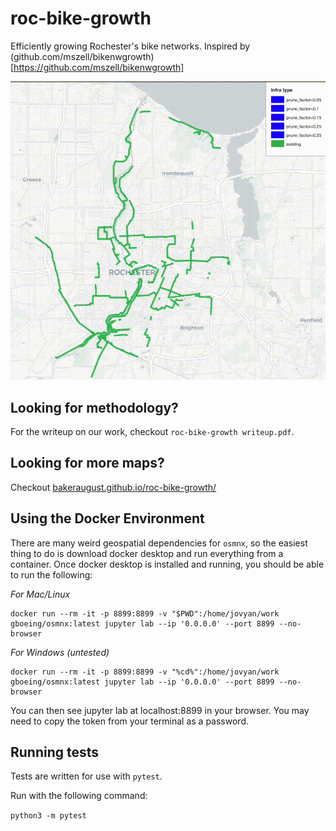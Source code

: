 # roc-bike-growth
Efficiently growing Rochester's bike networks. Inspired by (github.com/mszell/bikenwgrowth)[https://github.com/mszell/bikenwgrowth]

![growth](growth.gif)

## Looking for methodology?
For the writeup on our work, checkout `roc-bike-growth writeup.pdf`.

## Looking for more maps?
Checkout [bakeraugust.github.io/roc-bike-growth/](https://bakeraugust.github.io/roc-bike-growth/)

## Using the Docker Environment

There are many weird geospatial dependencies for `osmnx`, so the easiest thing to do is download docker desktop and run everything from a container. Once docker desktop is installed and running, you should be able to run the following:

*For Mac/Linux*

```
docker run --rm -it -p 8899:8899 -v "$PWD":/home/jovyan/work gboeing/osmnx:latest jupyter lab --ip '0.0.0.0' --port 8899 --no-browser
```

*For Windows (untested)*
```
docker run --rm -it -p 8899:8899 -v "%cd%":/home/jovyan/work gboeing/osmnx:latest jupyter lab --ip '0.0.0.0' --port 8899 --no-browser
```

You can then see jupyter lab at localhost:8899 in your browser. You may need to copy the token from your terminal as a password.


## Running tests

Tests are written for use with `pytest`.

Run with the following command:

`python3 -m pytest`



